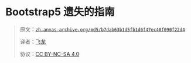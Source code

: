 # Bootstrap5 遗失的指南

> 原文：[`zh.annas-archive.org/md5/b7dab63b1d5fb1d6f47ec40f090f22d4`](https://zh.annas-archive.org/md5/b7dab63b1d5fb1d6f47ec40f090f22d4)
> 
> 译者：[飞龙](https://github.com/wizardforcel)
> 
> 协议：[CC BY-NC-SA 4.0](http://creativecommons.org/licenses/by-nc-sa/4.0/)